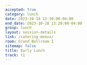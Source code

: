 ```yaml
---
accepted: true
category: lunch
date: 2023-10-18 12:30:00-04:00
end_date: 2023-10-18 13:20:00-04:00
group: lunch
layout: session-details
link: /catering-menus/
room: Grand Ballroom I
sitemap: false
title: Early Lunch
track: t1
---
```

